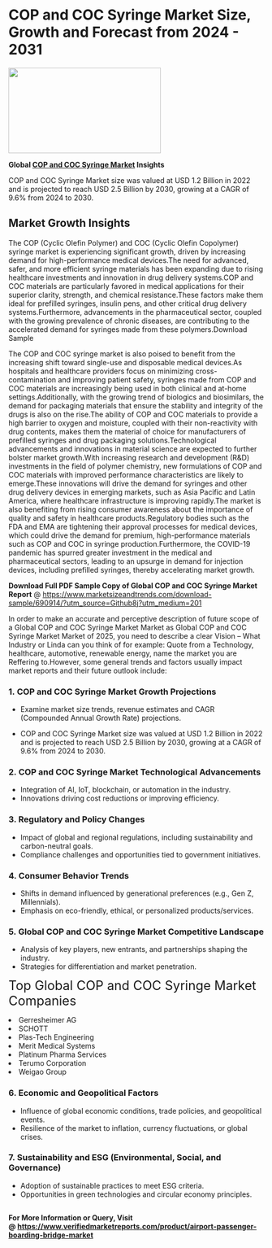 <H1>COP and COC Syringe Market Size, Growth and Forecast from 2024 - 2031</H1><img class="aligncenter size-medium wp-image-584254" src="https://thirdeyenews.in/wp-content/uploads/2024/09/Global-Market-Research-300x168.jpeg" alt="" width="300" height="168" /><p><strong>Global&nbsp;<a href="https://www.marketsizeandtrends.com/download-sample/690914/?utm_source=Github8j?utm_medium=201">COP and COC Syringe Market</a> Insights</strong></p><p>COP and COC Syringe Market size was valued at USD 1.2 Billion in 2022 and is projected to reach USD 2.5 Billion by 2030, growing at a CAGR of 9.6% from 2024 to 2030.</p><p><h2>Market Growth Insights</h2> <p>The COP (Cyclic Olefin Polymer) and COC (Cyclic Olefin Copolymer) syringe market is experiencing significant growth, driven by increasing demand for high-performance medical devices.The need for advanced, safer, and more efficient syringe materials has been expanding due to rising healthcare investments and innovation in drug delivery systems.COP and COC materials are particularly favored in medical applications for their superior clarity, strength, and chemical resistance.These factors make them ideal for prefilled syringes, insulin pens, and other critical drug delivery systems.Furthermore, advancements in the pharmaceutical sector, coupled with the growing prevalence of chronic diseases, are contributing to the accelerated demand for syringes made from these polymers.Download Sample </p> <p>The COP and COC syringe market is also poised to benefit from the increasing shift toward single-use and disposable medical devices.As hospitals and healthcare providers focus on minimizing cross-contamination and improving patient safety, syringes made from COP and COC materials are increasingly being used in both clinical and at-home settings.Additionally, with the growing trend of biologics and biosimilars, the demand for packaging materials that ensure the stability and integrity of the drugs is also on the rise.The ability of COP and COC materials to provide a high barrier to oxygen and moisture, coupled with their non-reactivity with drug contents, makes them the material of choice for manufacturers of prefilled syringes and drug packaging solutions.Technological advancements and innovations in material science are expected to further bolster market growth.With increasing research and development (R&D) investments in the field of polymer chemistry, new formulations of COP and COC materials with improved performance characteristics are likely to emerge.These innovations will drive the demand for syringes and other drug delivery devices in emerging markets, such as Asia Pacific and Latin America, where healthcare infrastructure is improving rapidly.The market is also benefiting from rising consumer awareness about the importance of quality and safety in healthcare products.Regulatory bodies such as the FDA and EMA are tightening their approval processes for medical devices, which could drive the demand for premium, high-performance materials such as COP and COC in syringe production.Furthermore, the COVID-19 pandemic has spurred greater investment in the medical and pharmaceutical sectors, leading to an upsurge in demand for injection devices, including prefilled syringes, thereby accelerating market growth.</p><p><span class=""><strong>Download Full PDF Sample Copy of Global COP and COC Syringe Market Report</strong> @ <a href="https://www.marketsizeandtrends.com/download-sample/690914/?utm_source=Github8j?utm_medium=201" target="_blank">https://www.marketsizeandtrends.com/download-sample/690914/?utm_source=Github8j?utm_medium=201</a></span></p><p>In order to make an accurate and perceptive description of future scope of a Global&nbsp;COP and COC Syringe Market Market as Global&nbsp;COP and COC Syringe Market Market of 2025, you need to describe a clear Vision &ndash; What Industry or Linda can you think of for example: Quote from a Technology, healthcare, automotive, renewable energy, name the market you are Reffering to.However, some general trends and factors usually impact market reports and their future outlook include:</p><h3>1.&nbsp;<strong>COP and COC Syringe Market Growth Projections</strong></h3><ul><li>Examine market size trends, revenue estimates and CAGR (Compounded Annual Growth Rate) projections.</li><li><p>COP and COC Syringe Market size was valued at USD 1.2 Billion in 2022 and is projected to reach USD 2.5 Billion by 2030, growing at a CAGR of 9.6% from 2024 to 2030.</p></li></ul><h3>2.&nbsp;<strong>COP and COC Syringe Market Technological Advancements</strong></h3><ul><li>Integration of AI, IoT, blockchain, or automation in the industry.</li><li>Innovations driving cost reductions or improving efficiency.</li></ul><h3>3.&nbsp;<strong>Regulatory and Policy Changes</strong></h3><ul><li>Impact of global and regional regulations, including sustainability and carbon-neutral goals.</li><li>Compliance challenges and opportunities tied to government initiatives.</li></ul><h3>4.&nbsp;<strong>Consumer Behavior Trends</strong></h3><ul><li>Shifts in demand influenced by generational preferences (e.g., Gen Z, Millennials).</li><li>Emphasis on eco-friendly, ethical, or personalized products/services.</li></ul><h3>5.&nbsp;<strong>Global COP and COC Syringe Market Competitive Landscape</strong></h3><ul><li>Analysis of key players, new entrants, and partnerships shaping the industry.</li><li>Strategies for differentiation and market penetration.</li></ul><p data-pm-slice="1 1 []"><span style="color: inherit; font-family: inherit; font-size: 25px;">Top Global COP and COC Syringe Market Companies</span></p><div class="" data-test-id=""><p><li>Gerresheimer AG</li><li> SCHOTT</li><li> Plas-Tech Engineering</li><li> Merit Medical Systems</li><li> Platinum Pharma Services</li><li> Terumo Corporation</li><li> Weigao Group</li></p></div><h3>6.&nbsp;<strong>Economic and Geopolitical Factors</strong></h3><ul><li>Influence of global economic conditions, trade policies, and geopolitical events.</li><li>Resilience of the market to inflation, currency fluctuations, or global crises.</li></ul><h3>7.&nbsp;<strong>Sustainability and ESG (Environmental, Social, and Governance)</strong></h3><ul><li>Adoption of sustainable practices to meet ESG criteria.</li><li>Opportunities in green technologies and circular economy principles.</li></ul><h2><strong style="font-size: 14px;">For More Information or Query, Visit @&nbsp;</strong><a style="background-color: #ffffff; font-size: 14px;" href="https://www.marketsizeandtrends.com/report/cop-and-coc-syringe-market/" target="_blank">https://www.verifiedmarketreports.com/product/airport-passenger-boarding-bridge-market</a></h2>
